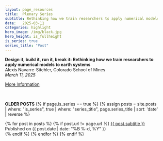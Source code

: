 ```yaml
---
layout: page_resources
title:  Plenary Series
subtitle: Rethinking how we train researchers to apply numerical models to earth systems
date:   2025-03-11
categories: highlight
hero_image: /img/black.jpg
hero_height: is_fullheight
is_series: true
series_title: "Post"
---
```


<strong>Design it, build it, run it, break it: Rethinking how we train researchers to apply numerical models to earth systems</strong><br> Alexis Navarre-Sitchler, Colorado School of Mines<br><em>March 11, 2025</em>

[More Information](../../../../../resources/plenary/plenary_2025/2025-3-11_asitchler)


<br><br> **OLDER POSTS**
{% if page.is_series == true %}
{% assign posts = site.posts | where: "is_series", true | where: "series_title", page.series_title | sort: 'date' | reverse %}

{% for post in posts %}
        {% if post.url != page.url %}
 		<a href="{{ post.url | prepend: site.baseurl }}">{{ post.subtitle }}</a> Published on <time datetime="{{ post.date | date_to_xmlschema }}">{{ post.date | date: "%B %-d, %Y" }}</time><br>
        {% endif %}
{% endfor %}
{% endif %}